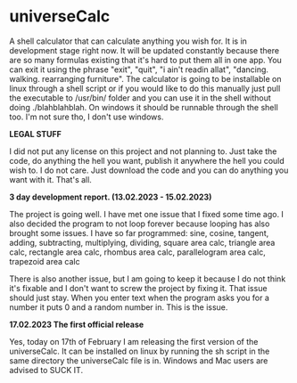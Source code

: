 # universeCalc
A shell calculator that can calculate anything you wish for. It is in development stage right now. It will be updated constantly because there are
so many formulas existing that it's hard to put them all in one app. You can exit it using the phrase "exit", "quit", "i ain't readin allat", "dancing. walking. rearranging furniture". The calculator is going to be installable on linux through a shell script or if you would like to do this manually just pull the executable to /usr/bin/ folder and you can use it in the shell without doing ./blahblahblah. On windows it should be runnable through the shell too. I'm not sure tho, I don't use windows.

**LEGAL STUFF**

I did not put any license on this project and not planning to. Just take the code, do anything the hell you want, publish it anywhere the hell you could wish to. I do not care. Just download the code and you can do anything you want with it. That's all.


**3 day development report. (13.02.2023 - 15.02.2023)**


The project is going well. I have met one issue that I fixed some time ago. I also decided the program to not loop forever because looping has also brought some issues. I have so far programmed:
sine,
cosine,
tangent,
adding,
subtracting,
multiplying,
dividing,
square area calc,
triangle area calc,
rectangle area calc,
rhombus area calc,
parallelogram area calc,
trapezoid area calc

There is also another issue, but I am going to keep it because I do not think it's fixable and I don't want to screw the project by fixing it. That issue should just stay. When you enter text when the program asks you for a number it puts 0 and a random number in. This is the issue.


**17.02.2023 The first official release**

Yes, today on 17th of February I am releasing the first version of the universeCalc. It can be installed on linux by running the sh script in the same directory the universeCalc file is in. Windows and Mac users are advised to SUCK IT.
